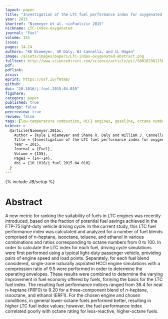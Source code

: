 ```yaml
---
layout: paper
title: "Investigation of the LTC fuel performance index for oxygenated reference fuel blends"
year: 2015
shortref: "Niemeyer et al. <i>Fuel</i> 2015"
nickname: LTC-index-oxygenated
journal: "Fuel"
volume: 155
issue:
pages: 14–24
authors: "KE Niemeyer, SR Daly, WJ Cannella, and CL Hagen"
image: /assets/images/papers/LTC-index-oxygenated-abstract.png
fulltext: http://www.sciencedirect.com/science/article/pii/S0016236115003932
pdf:
pdflink:
arxiv:
eprint: https://osf.io/f9tm8/
github:
doi: "10.1016/j.fuel.2015.04.010"
figshare:
category: paper
published: true
embargo: false
peerreview: true
review: false
tags: [low-temperature combustion, HCCI engines, gasoline, octane number]
bibtex: >
  @article{Niemeyer:2015c,
    Author = {Kyle E Niemeyer and Shane R. Daly and William J. Cannella and Christopher L. Hagen},
    Title = {Investigation of the LTC fuel performance index for oxygenated reference fuel blends},
    Year = 2015,
    Journal = {Fuel},
    Volume = {155},
    Pages = {14--24},
    doi = {10.1016/j.fuel.2015.04.010}
  }
---
```

{% include JB/setup %}

# Abstract

A new metric for ranking the suitability of fuels in LTC engines was recently introduced, based on the fraction of potential fuel savings achieved in the FTP-75 light-duty vehicle driving cycle. In the current study, this LTC fuel performance index was calculated and analyzed for a number of fuel blends comprised of n-heptane, isooctane, toluene, and ethanol in various combinations and ratios corresponding to octane numbers from 0 to 100. In order to calculate the LTC index for each fuel, driving cycle simulations were first performed using a typical light-duty passenger vehicle, providing pairs of engine speed and load points. Separately, for each fuel blend considered, single-zone naturally aspirated HCCI engine simulations with a compression ratio of 9.5 were performed in order to determine the operating envelopes. These results were combined to determine the varying improvement in fuel economy offered by fuels, forming the basis for the LTC fuel index. The resulting fuel performance indices ranged from 36.4 for neat n-heptane (PRF0) to 9.20 for a three-component blend of *n*-heptane, isooctane, and ethanol (ERF1). For the chosen engine and chosen conditions, in general lower-octane fuels performed better, resulting in higher LTC fuel index values; however, the fuel performance index correlated poorly with octane rating for less-reactive, higher-octane fuels.
